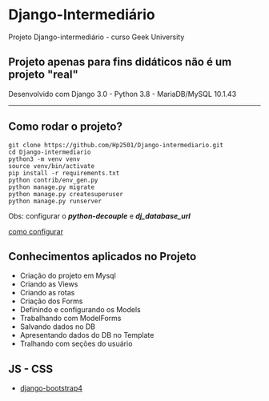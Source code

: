 # Django-Intermediário

Projeto Django-intermediário - curso Geek University


## Projeto apenas para fins **didáticos** não é um projeto **"real"** ##


Desenvolvido com Django 3.0 - Python 3.8 - MariaDB/MySQL 10.1.43

-------------------------------------------------------------------------

## Como rodar o projeto? ##

```
git clone https://github.com/Hp2501/Django-intermediario.git
cd Django-intermediario
python3 -m venv venv
source venv/bin/activate
pip install -r requirements.txt
python contrib/env_gen.py
python manage.py migrate
python manage.py createsuperuser
python manage.py runserver
```

Obs: configurar o *__python-decouple__* e *__dj_database_url__*


[como configurar](https://samuelgoncalves.com.br/configurar-sua-aplicacao-django-para-ler-dados-diferentes-por-ambiente/)


## Conhecimentos aplicados no Projeto ##


* Criação do projeto em Mysql
* Criando as Views
* Criando as rotas
* Criação dos Forms
* Definindo e configurando os Models
* Trabalhando com ModelForms
* Salvando dados no DB
* Apresentando dados do DB no Template
* Tralhando com seções do usuário


## JS - CSS

* [django-bootstrap4](https://pypi.org/project/django-bootstrap4/)


